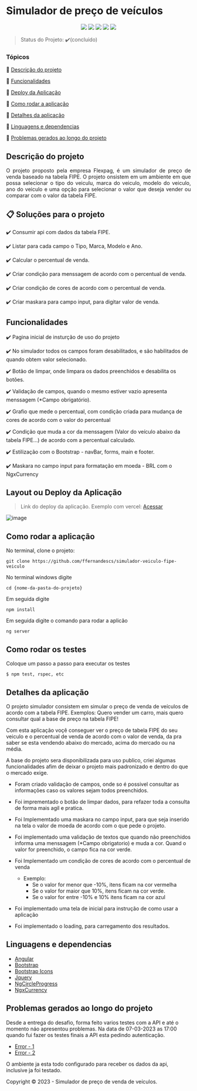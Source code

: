 <h1>Simulador de preço de veículos</h1> 

<p align="center">
  <img src="https://img.shields.io/static/v1?label=angular&message=framework&color=blue&style=for-the-badge&logo=ANGULAR"/>
  <img src="http://img.shields.io/static/v1?label=TypeScript&message=Bootstrap&color=red&style=for-the-badge&logo=typescript"/>
   <img src="http://img.shields.io/static/v1?label=Bootstrap&message=Bootstrap&color=red&style=for-the-badge&logo=bootstrap"/>
  <img src="https://img.shields.io/static/v1?label=Vercel&message=deploy&color=blue&style=for-the-badge&logo=vercel"/>

   <img src="http://img.shields.io/static/v1?label=STATUS&message=CONCLUIDO&color=GREEN&style=for-the-badge"/>
</p>

> Status do Projeto: :heavy_check_mark:(concluido)

### Tópicos 

:small_blue_diamond: [Descrição do projeto](#descrição-do-projeto)

:small_blue_diamond: [Funcionalidades](#funcionalidades)

:small_blue_diamond: [Deploy da Aplicação](#layout-ou-deploy-da-aplicação)

:small_blue_diamond: [Como rodar a aplicação](#como-rodar-a-aplicação)

:small_blue_diamond: [Detalhes da aplicação](#detalhes-da-aplicação)

:small_blue_diamond: [Linguagens e dependencias](#linguagens-e-dependencias)

:small_blue_diamond: [Problemas gerados ao longo do projeto](#problemas-gerados-ao-longo-do-projeto)


## Descrição do projeto 

<p align="justify">
O projeto proposto pela empresa Flexpag, é um simulador de preço de venda baseado na tabela FIPE. O projeto onsistem em um ambiente em que possa selecionar o tipo
do veiculu, marca do veiculo, modelo do veiculo, ano do veiculo e uma opção para selecionar o valor que deseja vender ou comparar com o valor da tabela FIPE.
  
</p>

## 📋 Soluções para o projeto

:heavy_check_mark: Consumir api com dados da tabela FIPE.

:heavy_check_mark: Listar para cada campo o Tipo, Marca, Modelo e Ano.

:heavy_check_mark: Calcular o percentual de venda.

:heavy_check_mark: Criar condição para menssagem de acordo com o percentual de venda.

:heavy_check_mark: Criar condição de cores de acordo com o percentual de venda.

:heavy_check_mark: Criar maskara para campo input, para digitar valor de venda.


## Funcionalidades

:heavy_check_mark: Pagina inicial de insturção de uso do projeto  

:heavy_check_mark: No simulador todos os campos foram desabilitados, e são habilitados de quando obtem valor selecionado.

:heavy_check_mark: Botão de limpar, onde limpara os dados preenchidos e desabilita os botões. 

:heavy_check_mark: Validação de campos, quando o mesmo estiver vazio apresenta menssagem (*Campo obrigatório).

:heavy_check_mark: Grafio que mede o percentual, com condição criada para mudança de cores de acordo com o valor do percentual

:heavy_check_mark: Condição que muda a cor da menssagem (Valor do veículo abaixo da tabela FIPE...) de acordo com a percentual calculado.

:heavy_check_mark: Estilização com o Bootstrap - navBar, forms, main e footer.

:heavy_check_mark: Maskara no campo input para formatação em moeda - BRL com o NgxCurrency


## Layout ou Deploy da Aplicação

> Link do deploy da aplicação. Exemplo com vercel: [Acessar](https://simulador-veiculo-fipe-veiculo-m6ej-4dzyfxpj2-ffernandescs.vercel.app) 

![image](https://user-images.githubusercontent.com/83374517/223592817-0a127fc9-15b8-4ec0-8a43-c1300b10bffc.png)


## Como rodar a aplicação

No terminal, clone o projeto: 

```
git clone https://github.com/ffernandescs/simulador-veiculo-fipe-veiculo
```

No terminal windows digite

```
cd {nome-da-pasta-do-projeto}
```

Em seguida digite

```
npm install
```

Em seguida digite o comando para rodar a aplicão

```
ng server
```


## Como rodar os testes

Coloque um passo a passo para executar os testes

```
$ npm test, rspec, etc 
```

## Detalhes da aplicação

O projeto simulador consistem em simular o preço de venda de veículos de acordo com a tabela FIPE.
Exemplos: Quero vender um carro, mais quero consultar qual a base de preço na tabela FIPE!

Com esta aplicação voçê conseguer ver o preço de tabela FIPE do seu veiculo e o percentual de venda de acordo com o valor de venda, da pra saber se esta vendendo
abaixo do mercado, acima do mercado ou na média.

A base do projeto sera disponibilizada para uso publico, criei algumas funcionalidades afim de deixar o projeto mais padronizado e dentro do que o mercado exige.

  - Foram criado validação de campos, onde so é possivel consultar as informações caso os valores sejam todos preenchidos.

  - Foi imprementado o botão de limpar dados, para refazer toda a consulta de forma mais agil e pratica.

  - Foi Implememtado uma maskara no campo input, para que seja inserido na tela o valor de moeda de acordo com o que pede o projeto.

  - Foi implementado uma validação de textos que quando não preenchidos informa uma menssagem (*Campo obrigatorio) e muda a cor. Quand o valor for preenchido, o campo fica na cor verde.

  - Foi Implementado um condição de cores de acordo com o percentual de venda
      - Exemplo: 
          * Se o valor for menor que -10%, itens ficam na cor vermelha
          * Se o valor for maior que 10%, itens ficam na cor verde.
          * Se o valor for entre -10% e 10% itens ficam na cor azul
        
  - Foi implementado uma tela de inicial para instrução de como usar a aplicação
  - Foi implementado o loading, para carregamento dos resultados.


## Linguagens e dependencias

- [Angular](https://angular.io/start)
- [Bootstrap](https://getbootstrap.com/)
- [Bootstrap Icons](https://icons.getbootstrap.com/)
- [Jquery](https://jquery.com/)
- [NgCircleProgress](https://github.com/bootsoon/ng-circle-progress)
- [NgxCurrency](https://github.com/nbfontana/ngx-currency)


## Problemas gerados ao longo do projeto

Desde a entrega do desafio, forma feito varios testes com a API e até o momento náo apresentou problemas.
Na data de 07-03-2023 as 17:00 quando fui fazer os testes finais a API esta pedindo autenticação.

- [Error - 1](https://user-images.githubusercontent.com/83374517/223601547-6e778450-6ed0-4226-b3f6-3ba2deb86917.png)
- [Error - 2](![image](https://user-images.githubusercontent.com/83374517/223602022-15d14c12-5778-4211-9b44-c3bf4c92cf97.png))

O ambiente ja esta todo configurado para receber os dados da api, inclusive ja foi testado.


Copyright :copyright: 2023 - Simulador de preço de venda de veículos.
